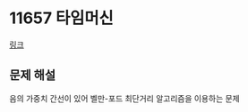 # 11657 타임머신

[링크](https://www.acmicpc.net/problem/11657)

## 문제 해설
음의 가중치 간선이 있어 벨만-포드 최단거리 알고리즘을 이용하는 문제
